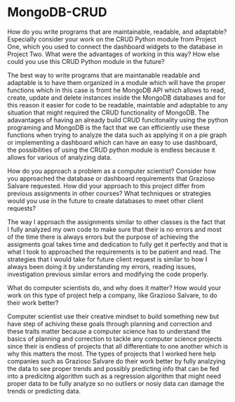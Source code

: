 # MongoDB-CRUD
How do you write programs that are maintainable, readable, and adaptable? Especially consider your work on the CRUD Python module from Project One, which you used to connect the dashboard widgets to the database in Project Two. What were the advantages of working in this way? How else could you use this CRUD Python module in the future?

The best way to write programs that are maintanable readable and adaptable is to have them organized in a module which will have the proper functions which in this case is fromt he MongoDB API which allows to read, create, update and delete instances inside the MongoDB databases and for this reason it easier for code to be readable, maintable and adaptable to any situation that might required the CRUD functionality of MongoDB. The adavantages of having an already build CRUD funcitonality using the python programing and MongoDB is the fact that we can efficiently use these functions when trying to analyze the data such as applying it on a pie graph or implementing a dashboard which can have an easy to use dashboard, the possibilities of using the CRUD python module is endless because it allows for various of analyzing data.


How do you approach a problem as a computer scientist? Consider how you approached the database or dashboard requirements that Grazioso Salvare requested. How did your approach to this project differ from previous assignments in other courses? What techniques or strategies would you use in the future to create databases to meet other client requests?

The way I approach the assignments similar to other classes is the fact that I fully analyzed my own code to make sure that their is no errors and most of the time there is always errors but the purpose of achieving the assigments goal takes time and dedication to fully get it perfectly and that is what I took to approached the requirements is to be patient and read. The strategies that I would take for future client request is similar to how I always been doing it by understanding my errors, reading issues, investigation previous similar errors and modifying the code properly. 

What do computer scientists do, and why does it matter? How would your work on this type of project help a company, like Grazioso Salvare, to do their work better?

Computer scientist use their creative mindset to build something new but have step of achiving these goals through planning and correction and these traits matter because a computer science has to understand the basics of planning and correction to tackle any computer science projects since their is endless of projects that all differentiate to one another which is why this matters the most. The types of projects that I worked here help companies such as Grazioso Salvare do their work better by fully analzying the data to see proper trends and possibly predicting info that can be fed into a predicitng algorithm such as a regression algorithm that might need proper data to be fully analyze so no outliers or nosiy data can damage the trends or predicting data.
